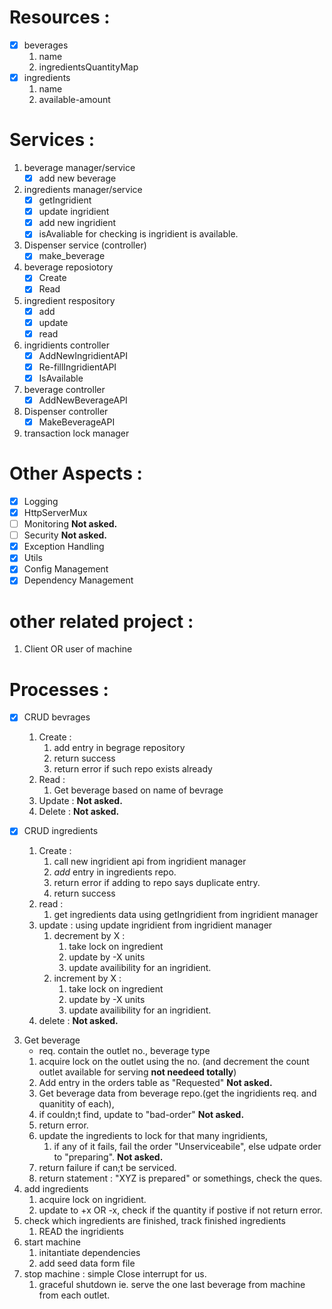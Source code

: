 # Resources : 
-[x] beverages
   1. name
   2. ingredientsQuantityMap
-[x] ingredients
   1. name
   2. available-amount


# Services :
1. beverage manager/service
   -[x] add new beverage
2. ingredients manager/service
   -[x] getIngridient
   -[x] update ingridient
   -[x] add new ingridient
   -[x] isAvaliable for checking is ingridient is available.
3. Dispenser service (controller)
   -[x] make_beverage
4. beverage reposiotory
   -[x] Create
   -[x] Read
5. ingredient respository
   -[x] add
   -[x] update
   -[x] read
6. ingridients controller
   -[x] AddNewIngridientAPI
   -[x] Re-fillIngridientAPI
   -[x] IsAvailable
7. beverage controller
   -[x] AddNewBeverageAPI
8. Dispenser controller
   -[x] MakeBeverageAPI
9.  transaction lock manager

# Other Aspects :
-[x] Logging
-[x] HttpServerMux
-[ ] Monitoring **Not asked.**
-[ ] Security **Not asked.**
-[x] Exception Handling
-[x] Utils
-[x] Config Management
-[x] Dependency Management

# other related project :
1. Client OR user of machine

# Processes :
-[x] CRUD bevrages
   1. Create : 
      1. add entry in begrage repository
      2. return success
      3. return error if such repo exists already
   2. Read :
      1. Get beverage based on name of bevrage
   3. Update : **Not asked.**
   4. Delete : **Not asked.**

-[x] CRUD ingredients
   1. Create :
      1. call new ingridient api from ingridient manager
      2. _add_ entry in ingredients repo.
      3. return error if adding to repo says duplicate entry.
      4. return success
   2. read : 
      1. get ingredients data using getIngridient from ingridient manager
   3. update : using update ingridient from ingridient manager
      1. decrement by X : 
         1. take lock on ingredient 
         2. update by -X units
         3. update availibility for an ingridient.
      2. increment by X :
         1. take lock on ingredient 
         2. update by -X units
         3. update availibility for an ingridient.
   4. delete : **Not asked.**
3. Get beverage
   - req. contain the outlet no., beverage type
   1. acquire lock on the outlet using the no. (and decrement the count outlet available for serving **not needeed totally**)
   2. Add entry in the orders table as "Requested" **Not asked.**
   3. Get beverage data from beverage repo.(get the ingridients req. and quanitity of each), 
   4. if couldn;t find, update to "bad-order" **Not asked.**
   5. return error.
   6. update the ingredients to lock for that many ingridients, 
      1. if any of it fails, fail the order "Unserviceabile", else udpate order to "preparing". **Not asked.**
   7. return failure if can;t be serviced.
   8. return statement : "XYZ is prepared" or somethings, check the ques.
4. add ingredients
   1. acquire lock on ingridient.
   2. update to +x OR -x, check if the quantity if postive if not return error.
5. check which ingredients are finished, track finished ingredients
   1. READ the ingridients
6. start machine
   1. initantiate dependencies
   2. add seed data form file
7.  stop machine : simple Close interrupt for us.
    1.  graceful shutdown ie. serve the one last beverage from machine from each outlet.